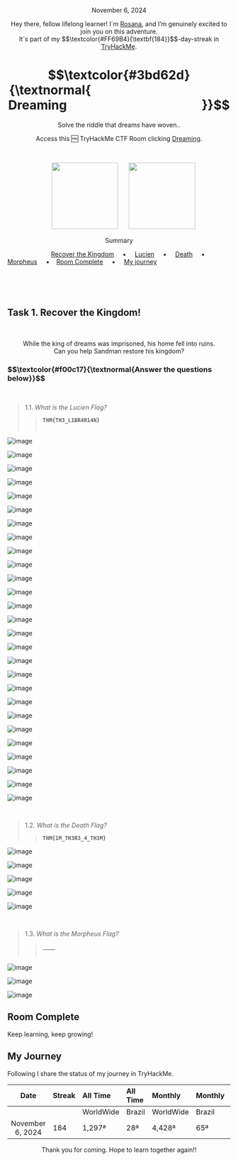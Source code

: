 <p align="center">November 6, 2024</p>
<p align="center">Hey there, fellow lifelong learner! I´m <a href="https://www.linkedin.com/in/rosanafssantos/">Rosana</a>, and I’m genuinely excited to join you on this adventure.<br>
It´s part of my $$\textcolor{#FF69B4}{\textbf{184}}$$-day-streak in  <a href="https://tryhackme.com/r/hacktivities">TryHackMe</a>.</p>

<h1 align="center">
  $$\textcolor{#3bd62d}{\textnormal{&nbsp;&nbsp;&nbsp;&nbsp;&nbsp;&nbsp;&nbsp;&nbsp;&nbsp;&nbsp;&nbsp;&nbsp;&nbsp;&nbsp;&nbsp;&nbsp;&nbsp;&nbsp;&nbsp;&nbsp;&nbsp;&nbsp;&nbsp;&nbsp;&nbsp;&nbsp;&nbsp;&nbsp;&nbsp;&nbsp;&nbsp;&nbsp;&nbsp;&nbsp;&nbsp;&nbsp;&nbsp;&nbsp;&nbsp;&nbsp;&nbsp;&nbsp;&nbsp;&nbsp;&nbsp;&nbsp;&nbsp; Dreaming &nbsp;&nbsp;&nbsp;&nbsp;&nbsp;&nbsp;&nbsp;&nbsp;&nbsp;&nbsp;&nbsp;&nbsp;&nbsp;&nbsp;&nbsp;&nbsp;&nbsp;&nbsp;&nbsp;&nbsp;&nbsp;&nbsp;&nbsp;&nbsp;&nbsp;&nbsp;&nbsp;&nbsp;&nbsp;&nbsp;&nbsp;&nbsp;&nbsp;&nbsp;&nbsp;&nbsp;&nbsp;&nbsp;&nbsp;&nbsp;&nbsp;&nbsp;&nbsp;&nbsp;&nbsp;}}$$
</h1>
<p align="center">Solve the riddle that dreams have woven..</p>
<p align="center">Access this 🆓 TryHackMe CTF Room clicking <a href="https://tryhackme.com/r/room/dreaming">Dreaming</a>.</p><br>
<p align="center">
  <img height="150px" hspace="20" src="https://github.com/user-attachments/assets/2114a0d6-560b-450b-b9f8-b1c32ac26b31">
  <img height="150px" src="https://github.com/user-attachments/assets/11edef91-195e-4208-8842-540dc9f815a7">
</p>

<p align="center">Summary</p>

&nbsp;&nbsp;&nbsp;&nbsp;&nbsp;&nbsp;&nbsp;&nbsp;&nbsp;&nbsp;&nbsp;&nbsp;&nbsp;&nbsp;&nbsp;&nbsp;&nbsp;&nbsp;&nbsp;&nbsp;&nbsp;&nbsp;&nbsp;&nbsp; [Recover the Kingdom](#1) &nbsp;&nbsp;&nbsp;&nbsp;▪️&nbsp;&nbsp;&nbsp;&nbsp; [Lucien](#2) &nbsp;&nbsp;&nbsp;&nbsp;▪️&nbsp;&nbsp;&nbsp;&nbsp; [Death](#3) &nbsp;&nbsp;&nbsp;&nbsp;▪️&nbsp;&nbsp;&nbsp;&nbsp; [Morpheus](#4) &nbsp;&nbsp;&nbsp;&nbsp;▪️&nbsp;&nbsp;&nbsp;&nbsp;[Room Complete](#5) &nbsp;&nbsp;&nbsp;&nbsp;▪️&nbsp;&nbsp;&nbsp;&nbsp; [My journey](#6)

<br>
<br>
<br>
<h2>Task 1. Recover the Kingdom!<a id='1'></a></h2>

<br>
<p align="center">While the king of dreams was imprisoned, his home fell into ruins.<br>
Can you help Sandman restore his kingdom?</p>

<h3 align="left"> $$\textcolor{#f00c17}{\textnormal{Answer the questions below}}$$ </h3>
<br>

> 1.1. <em>What is the Lucien Flag?</em><br><a id='2'></a>
>> <code><strong>THM{TH3_L1BR4R14N}</strong></code><br><br>

![image](https://github.com/user-attachments/assets/945cfe84-11f9-4d2e-adc8-fad3517b53d5)

![image](https://github.com/user-attachments/assets/b8c64acc-2668-46a0-84b2-1d15153e9ee1)

![image](https://github.com/user-attachments/assets/de8228e9-719f-458d-8c8f-b9a8d5c15d6d)

![image](https://github.com/user-attachments/assets/2b5e28c1-8fd3-420c-ab82-994a99532912)

![image](https://github.com/user-attachments/assets/03fdc172-fe9b-4796-ad14-89081f20c26e)

![image](https://github.com/user-attachments/assets/93b7add1-dbea-4e30-85c2-914c6b668d0b)

![image](https://github.com/user-attachments/assets/4aa48bcd-c36b-4ac5-a444-80a367181e5e)

![image](https://github.com/user-attachments/assets/5b9b0f23-23ac-4d12-a40a-c8fde951bd5f)

![image](https://github.com/user-attachments/assets/4b54b416-69e5-450c-bcec-9eda43cc28af)

![image](https://github.com/user-attachments/assets/44113164-40a7-456b-9fa0-f4700e4274ad)

![image](https://github.com/user-attachments/assets/4916b5a7-3f68-4ecb-900a-5ccc5f8256df)

![image](https://github.com/user-attachments/assets/5f0c0caa-c3a5-4263-94c1-628fc4e21f52)

![image](https://github.com/user-attachments/assets/ef719f69-c44b-41c9-b924-0792bf395c89)

![image](https://github.com/user-attachments/assets/68ebeebf-a4b1-4ee6-b62e-cd46858709fb)

![image](https://github.com/user-attachments/assets/7a143b4b-b679-47a3-9476-6bef6154842e)

![image](https://github.com/user-attachments/assets/88d5c838-399a-4a75-b21a-c9379215446f)

![image](https://github.com/user-attachments/assets/bfc77dee-c990-4d95-aab1-4488f4e836ff)

![image](https://github.com/user-attachments/assets/e44ca9b7-59bf-4b7f-bf69-c47d6525c5b7)

![image](https://github.com/user-attachments/assets/10767471-a71d-4e7f-bd8d-0ce627954d51)

![image](https://github.com/user-attachments/assets/08068aa8-3285-4123-ba7f-1d9ee548864c)

![image](https://github.com/user-attachments/assets/ab445633-5bb1-499a-b4df-2585a8905614)

![image](https://github.com/user-attachments/assets/f966bd82-4c8d-4a2d-9781-6afd46a0deb9)

![image](https://github.com/user-attachments/assets/dd40f283-5fba-4cbf-9a14-a41ef2b6e667)

![image](https://github.com/user-attachments/assets/e56cf1dc-16b6-4094-8152-ed84c3217782)

![image](https://github.com/user-attachments/assets/9b2b716f-ff1d-4708-b720-0e9f588ee91a)

![image](https://github.com/user-attachments/assets/ff2800c1-b5a2-4fb4-9c22-c8668e93a5ce)

![image](https://github.com/user-attachments/assets/329bd066-9a0d-42ac-bb8c-453e4f2758d2)

<br>

> 1.2. <em>What is the Death Flag?</em><br><a id='3'></a>
>> <code><strong>THM{1M_TH3R3_4_TH3M}</strong></code><br>

![image](https://github.com/user-attachments/assets/d52108f7-5b85-4f33-bbff-b8a3531fedc1)

![image](https://github.com/user-attachments/assets/1a7c3741-413f-4da3-8a97-e92cb3e38dd1)

![image](https://github.com/user-attachments/assets/31a9264b-9048-43fa-b964-59b3a6ab0453)

![image](https://github.com/user-attachments/assets/01f82d3d-2bbf-4870-affa-a96585586b63)


![image](https://github.com/user-attachments/assets/3d6f6a0e-0b1b-4f2b-ad46-23243de89f3a)

<br>

> 1.3. <em>What is the Morpheus Flag?</em><br><a id='4'></a>
>> <code><strong>____</strong></code><br><br>

![image](https://github.com/user-attachments/assets/5a6ca1d3-4b61-490c-9980-f36731e6a87f)

![image](https://github.com/user-attachments/assets/fa434964-ddfd-4adb-838b-a9669b479888)

![image](https://github.com/user-attachments/assets/09114637-deac-432b-82b6-66bde0de9502)








<h2>Room Complete<a id='5'></a></h2>
<p>Keep learning, keep growing!<br>



<h2>My Journey<a id='6'></a></h2>
<p></p>Following I share the status of my journey in TryHackMe.</p>

| Date              | Streak   | All Time     | All Time     | Monthly     | Monthly    | Points   | Rooms     |
| :---------------: | :------- | :----------- | :----------- | :---------- | :--------- | :------  | :-------- |
|                   |          | WorldWide    | Brazil       | WorldWide   | Brazil     |          | Completed |
| November 6, 2024  | 184      |       1,297ª |          28ª |      4,428ª |        65ª | 53,700   |       402 |


<p style="text-align: center;">Thank you for coming. Hope to learn together again!!</p>


